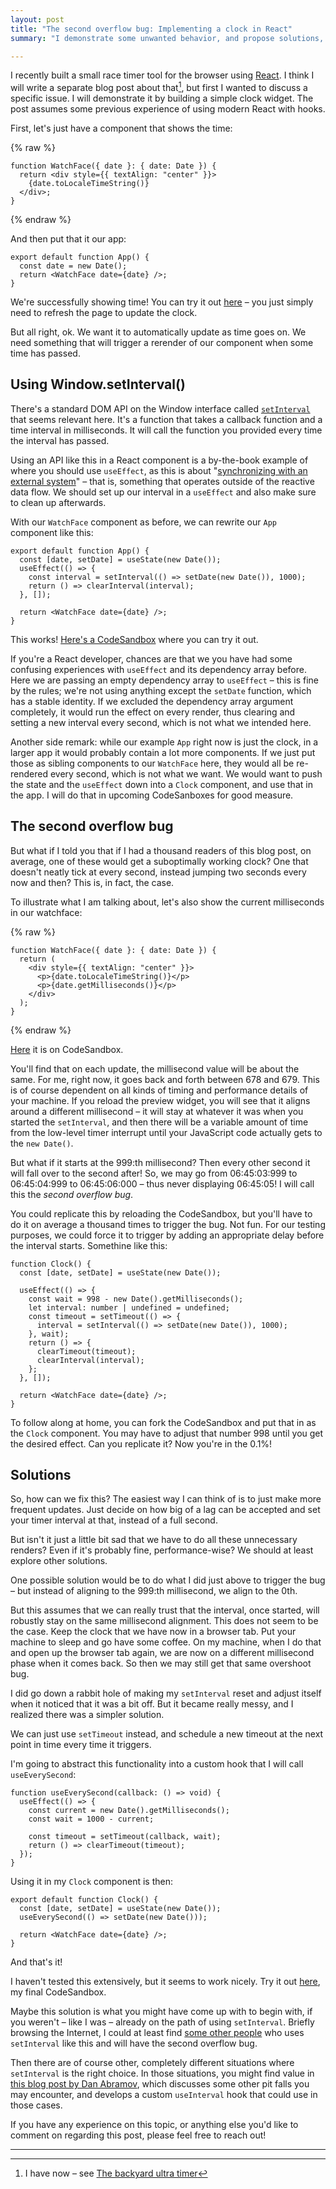 ```yaml
---
layout: post
title: "The second overflow bug: Implementing a clock in React"
summary: "I demonstrate some unwanted behavior, and propose solutions, in using `setInterval` to implement a clock."

---
```


I recently built a small race timer tool for the browser using [React](https://react.dev/). I think I will write a separate blog post about that[^1], but first I wanted to discuss a specific issue. I will demonstrate it by building a simple clock widget. The post assumes some previous experience of using modern React with hooks.

First, let's just have a component that shows the time: 

{% raw %}
```tsx
function WatchFace({ date }: { date: Date }) {
  return <div style={{ textAlign: "center" }}>
    {date.toLocaleTimeString()}
  </div>;
}
```
{% endraw %}

And then put that it our app:

```tsx
export default function App() {
  const date = new Date();
  return <WatchFace date={date} />;
}
```

We're successfully showing time! You can try it out [here](https://codesandbox.io/p/sandbox/1-dead-clock-dr4s7q) – you just simply need to refresh the page to update the clock.  

But all right, ok. We want it to automatically update as time goes on. We need something that will trigger a rerender of our component when some time has passed. 

## Using Window.setInterval()

There's a standard DOM API on the Window interface called [`setInterval`](https://developer.mozilla.org/en-US/docs/Web/API/Window/setInterval) that seems relevant here. It's a function that takes a callback function and a time interval in milliseconds. It will call the function you provided every time the interval has passed.  

Using an API like this in a React component is a by-the-book example of where you should use `useEffect`, as this is about "[synchronizing with an external system](https://react.dev/learn/synchronizing-with-effects)" – that is, something that operates outside of the reactive data flow. We should set up our interval in a `useEffect` and also make sure to clean up afterwards. 

With our `WatchFace` component as before, we can rewrite our `App` component like this:

```tsx
export default function App() {
  const [date, setDate] = useState(new Date());
  useEffect(() => {
    const interval = setInterval(() => setDate(new Date()), 1000);
    return () => clearInterval(interval);
  }, []);

  return <WatchFace date={date} />;
}
```

This works! [Here's a CodeSandbox](https://codesandbox.io/p/sandbox/simple-setinterval-r7j4hv?file=%2Fsrc%2FApp.tsx%3A17%2C1) where you can try it out.

If you're a React developer, chances are that we you have had some confusing experiences with `useEffect` and its dependency array before. Here we are passing an empty dependency array to `useEffect` – this is fine by the rules; we're not using anything except the `setDate` function, which has a stable identity. If we excluded the dependency array argument completely, it would run the effect on every render, thus clearing and setting a new interval every second, which is not what we intended here. 

Another side remark: while our example `App` right now is just the clock, in a larger app it would probably contain a lot more components. If we just put those as sibling components to our `WatchFace` here, they would all be re-rendered every second, which is not what we want. We would want to push the state and the `useEffect` down into a `Clock` component, and use that in the app.  I will do that in upcoming CodeSanboxes for good measure.

## The second overflow bug

But what if I told you that if I had a thousand readers of this blog post, on average, one of these would get a suboptimally working clock? One that doesn't neatly tick at every second, instead jumping two seconds every now and then? This is, in fact, the case. 

To illustrate what I am talking about, let's also show the current milliseconds in our watchface:

{% raw %}
```tsx
function WatchFace({ date }: { date: Date }) {
  return (
    <div style={{ textAlign: "center" }}>
      <p>{date.toLocaleTimeString()}</p>
      <p>{date.getMilliseconds()}</p>
    </div>
  );
}
```
{% endraw %}

[Here](https://codesandbox.io/p/sandbox/simple-setinterval-and-showing-milliseconds-5x5pcs?file=%2Fsrc%2FApp.tsx%3A11%2C2) it is on CodeSandbox.

You'll find that on each update, the millisecond value will be about the same. For me, right now, it goes back and forth between 678 and 679. This is of course dependent on all kinds of timing and performance details of your machine. If you reload the preview widget, you will see that it aligns around a different millisecond – it will stay at whatever it was when you started the `setInterval`, and then there will be a variable amount of time from the low-level timer interrupt until your JavaScript code actually gets to the `new Date()`.        

But what if it starts at the 999:th millisecond? Then every other second it will fall over to the second after! So, we may go from 06:45:03:999 to 06:45:04:999 to 06:45:06:000 – thus never displaying 06:45:05! I will call this the *second overflow bug*. 

You could replicate this by reloading the CodeSandbox, but you'll have to do it on average a thousand times to trigger the bug. Not fun. For our testing purposes, we could force it to trigger by adding an appropriate delay before the interval starts. Somethine like this:

```tsx
function Clock() {
  const [date, setDate] = useState(new Date());

  useEffect(() => {
    const wait = 998 - new Date().getMilliseconds();
    let interval: number | undefined = undefined;
    const timeout = setTimeout(() => {
      interval = setInterval(() => setDate(new Date()), 1000);
    }, wait);
    return () => {
      clearTimeout(timeout);
      clearInterval(interval);
    };
  }, []);

  return <WatchFace date={date} />;
}
```

To follow along at home, you can fork the CodeSandbox and put that in as the `Clock` component. You may have to adjust that number 998 until you get the desired effect. Can you replicate it? Now you're in the 0.1%! 

## Solutions

So, how can we fix this? The easiest way I can think of is to just make more frequent updates. Just decide on how big of a lag can be accepted and set your timer interval at that, instead of a full second. 

But isn't it just a little bit sad that we have to do all these unnecessary renders? Even if it's probably fine, performance-wise? We should at least explore other solutions.  

One possible solution would be to do what I did just above to trigger the bug – but instead of aligning to the 999:th millisecond, we align to the 0th.

But this assumes that we can really trust that the interval, once started, will robustly stay on the same millisecond alignment. This does not seem to be the case. Keep the clock that we have now in a browser tab. Put your machine to sleep and go have some coffee. On my machine, when I do that and open up the browser tab again, we are now on a different millisecond phase when it comes back. So then we may still get that same overshoot bug.

I did go down a rabbit hole of making my `setInterval` reset and adjust itself when it noticed that it was a bit off. But it became really messy, and I realized there was a simpler solution.

We can just use `setTimeout` instead, and schedule a new timeout at the next point in time every time it triggers. 

I'm going to abstract this functionality into a custom hook that I will call `useEverySecond`:

```tsx
function useEverySecond(callback: () => void) {
  useEffect(() => {
    const current = new Date().getMilliseconds();
    const wait = 1000 - current;

    const timeout = setTimeout(callback, wait);
    return () => clearTimeout(timeout);
  });
}
```

Using it in my `Clock` component is then:

```tsx
export default function Clock() {
  const [date, setDate] = useState(new Date());
  useEverySecond(() => setDate(new Date()));

  return <WatchFace date={date} />;
}
```

And that's it! 

I haven't tested this extensively, but it seems to work nicely. Try it out [here](https://codesandbox.io/p/sandbox/final-settimeout-solution-d2km5h?file=%2Fsrc%2FApp.tsx%3A36%2C93), my final CodeSandbox.

Maybe this solution is what you might have come up with to begin with, if you weren't – like I was – already on the path of using `setInterval`. Briefly browsing the Internet, I could at least find [some other people](https://www.npmjs.com/package/react-clock) who uses `setInterval` like this and will have the second overflow bug. 

Then there are of course other, completely different situations where `setInterval` is the right choice. In those situations, you might find value in [this blog post by Dan Abramov](https://overreacted.io/making-setinterval-declarative-with-react-hooks/), which discusses some other pit falls you may encounter, and develops a custom `useInterval` hook that could use in those cases.

If you have any experience on this topic, or anything else you'd like to comment on regarding this post, please feel free to reach out! 

---

[^1]: I have now – see [The backyard ultra timer](/posts/2025-01-21-backyard-ultra)